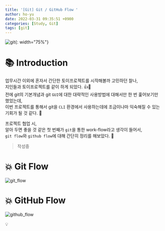 ```yaml
---
title: '[Git] Git / GitHub Flow '
author: ho-yu
date: 2022-03-31 09:35:51 +0900
categories: [Study, Git]
tags: [git]
---
```


![git](https://user-images.githubusercontent.com/64628448/155834033-6e1dbb9a-3531-47c9-805f-6ed3ffa34702.png){: width="75%"}

# 📚 Introduction

업무시간 이외에 혼자서 간단한 토이프로젝트를 시작해볼까 고민하던 찰나, <br>
지인들과 토이프로젝트를 같이 하게 되었다. 👍🙌 <br>
전에 git의 기본개념과 git `GUI`에 대한 대략적인 사용방법에 대해서만 한 번 훑어보기만 했었는데, <br> 
이번 프로젝트를 통해서 git을 `CLI` 환경에서 사용하는데에 조금이나마 익숙해질 수 있는 기회가 될 것 같다. 🤩

프로젝트 협업 시, <br>
알아 두면 좋을 것 같은 첫 번째가 `git`을 통한 work-flow라고 생각이 들어서, <br>
`git flow`와 `github flow`에 대해 간단히 정리를 해보았다. 📕

> 작성중

# 💥 Git Flow 

![git_flow](https://user-images.githubusercontent.com/64628448/160983901-3d1734da-c365-4559-b349-eb029173a0b1.png)



# 💥 GitHub Flow

![github_flow](https://user-images.githubusercontent.com/64628448/160983209-0bb0998f-271d-4e1f-9a84-501331d7534b.png)

💡 




